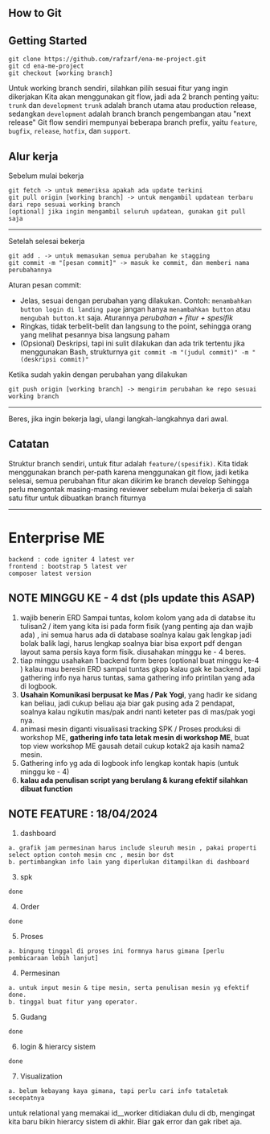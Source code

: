 ## How to Git

## Getting Started

```
git clone https://github.com/rafzarf/ena-me-project.git
git cd ena-me-project
git checkout [working branch]
```

Untuk working branch sendiri, silahkan pilih sesuai fitur yang ingin dikerjakan
Kita akan menggunakan git flow, jadi ada 2 branch penting yaitu: `trunk` dan `development`
`trunk` adalah branch utama atau production release, sedangkan `development` adalah branch branch pengembangan atau "next release"
Git flow sendiri mempunyai beberapa branch prefix, yaitu `feature`, `bugfix`, `release`, `hotfix`, dan `support`.

## Alur kerja

Sebelum mulai bekerja

```
git fetch -> untuk memeriksa apakah ada update terkini
git pull origin [working branch] -> untuk mengambil updatean terbaru dari repo sesuai working branch
[optional] jika ingin mengambil seluruh updatean, gunakan git pull saja
```

---

Setelah selesai bekerja

```
git add . -> untuk memasukan semua perubahan ke stagging
git commit -m "[pesan commit]" -> masuk ke commit, dan memberi nama perubahannya
```

Aturan pesan commit:

- Jelas, sesuai dengan perubahan yang dilakukan. Contoh: `menambahkan button login di landing page` jangan hanya `menambahkan button` atau `mengubah button.kt` saja. Aturannya *perubahan + fitur + spesifik*
- Ringkas, tidak terbelit-belit dan langsung to the point, sehingga orang yang melihat pesannya bisa langsung paham
- (Opsional) Deskripsi, tapi ini sulit dilakukan dan ada trik tertentu jika menggunakan Bash, strukturnya `git commit -m "(judul commit)" -m "(deskripsi commit)"`

Ketika sudah yakin dengan perubahan yang dilakukan

```
git push origin [working branch] -> mengirim perubahan ke repo sesuai working branch
```

---

Beres, jika ingin bekerja lagi, ulangi langkah-langkahnya dari awal.

## Catatan

Struktur branch sendiri, untuk fitur adalah `feature/(spesifik)`. Kita tidak menggunakan branch per-path karena menggunakan git flow, jadi ketika selesai, semua perubahan fitur akan dikirim ke branch develop
Sehingga perlu mengontak masing-masing reviewer sebelum mulai bekerja di salah satu fitur untuk dibuatkan branch fiturnya

---

# Enterprise ME

```
backend : code igniter 4 latest ver
frontend : bootstrap 5 latest ver
composer latest version
```

## NOTE MINGGU KE - 4 dst (pls update this ASAP)

1. wajib benerin ERD Sampai tuntas,
   kolom kolom yang ada di databse itu tulisan2 / item yang kita isi pada form fisik (yang penting aja dan wajib ada) , ini semua harus ada di database soalnya kalau gak lengkap jadi bolak balik lagi, harus lengkap soalnya biar bisa export pdf dengan layout sama persis kaya form fisik. diusahakan minggu ke - 4 beres.
2. tiap minggu usahakan 1 backend form beres (optional buat minggu ke-4 ) kalau mau beresin ERD sampai tuntas gkpp kalau gak ke backend , tapi gathering info nya harus tuntas, sama gathering info printilan yang ada di logbook.
3. **Usahain Komunikasi berpusat ke Mas / Pak Yogi**, yang hadir ke sidang kan beliau, jadi cukup beliau aja biar gak pusing ada 2 pendapat, soalnya kalau ngikutin mas/pak andri nanti keteter pas di mas/pak yogi nya.
4. animasi mesin diganti visualisasi tracking SPK / Proses produksi di workshop ME, **gathering info tata letak mesin di workshop ME**, buat top view workshop ME gausah detail cukup kotak2 aja kasih nama2 mesin.
5. Gathering info yg ada di logbook info lengkap kontak hapis (untuk minggu ke - 4)
6. **kalau ada penulisan script yang berulang & kurang efektif silahkan dibuat function**

## NOTE FEATURE : 18/04/2024

1. dashboard

```
a. grafik jam permesinan harus include sleuruh mesin , pakai properti select option contoh mesin cnc , mesin bor dst
b. pertimbangkan info lain yang diperlukan ditampilkan di dashboard
```

3. spk

```
done
```

4. Order

```
done
```

5. Proses

```
a. bingung tinggal di proses ini formnya harus gimana [perlu pembicaraan lebih lanjut]
```

4. Permesinan

```
a. untuk input mesin & tipe mesin, serta penulisan mesin yg efektif done. 
b. tinggal buat fitur yang operator.
```

5. Gudang

```
done
```

6. login & hierarcy sistem

```
done
```

7. Visualization

```
a. belum kebayang kaya gimana, tapi perlu cari info tataletak secepatnya
```

untuk relational yang memakai id__worker ditidiakan dulu di db, mengingat kita baru bikin hierarcy sistem di akhir. Biar gak error dan gak ribet aja.
